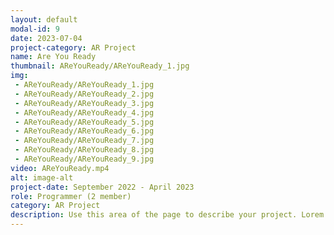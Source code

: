 ```yaml
---
layout: default
modal-id: 9
date: 2023-07-04
project-category: AR Project
name: Are You Ready
thumbnail: AReYouReady/AReYouReady_1.jpg
img: 
 - AReYouReady/AReYouReady_1.jpg
 - AReYouReady/AReYouReady_2.jpg
 - AReYouReady/AReYouReady_3.jpg
 - AReYouReady/AReYouReady_4.jpg
 - AReYouReady/AReYouReady_5.jpg
 - AReYouReady/AReYouReady_6.jpg
 - AReYouReady/AReYouReady_7.jpg
 - AReYouReady/AReYouReady_8.jpg
 - AReYouReady/AReYouReady_9.jpg
video: AReYouReady.mp4
alt: image-alt
project-date: September 2022 - April 2023
role: Programmer (2 member)
category: AR Project
description: Use this area of the page to describe your project. Lorem ipsum dolor sit amet, consectetur adipisicing elit. Mollitia neque assumenda ipsam nihil, molestias magnam, recusandae quos quis inventore quisquam velit asperiores, vitae? Reprehenderit soluta, eos quod consequuntur itaque. Nam.
---
```


